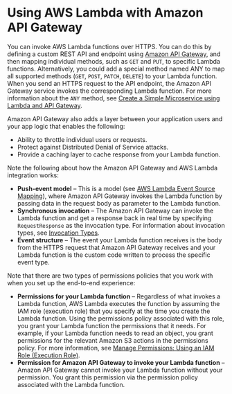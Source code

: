 # Using AWS Lambda with Amazon API Gateway<a name="with-on-demand-https"></a>

You can invoke AWS Lambda functions over HTTPS\. You can do this by defining a custom REST API and endpoint using [Amazon API Gateway](https://aws.amazon.com/api-gateway/), and then mapping individual methods, such as `GET` and `PUT`, to specific Lambda functions\. Alternatively, you could add a special method named ANY to map all supported methods \(`GET`, `POST`, `PATCH`, `DELETE`\) to your Lambda function\. When you send an HTTPS request to the API endpoint, the Amazon API Gateway service invokes the corresponding Lambda function\. For more information about the `ANY` method, see [Create a Simple Microservice using Lambda and API Gateway](with-on-demand-https-example-configure-event-source_1.md)\.

 Amazon API Gateway also adds a layer between your application users and your app logic that enables the following: 
+ Ability to throttle individual users or requests\. 
+ Protect against Distributed Denial of Service attacks\.
+ Provide a caching layer to cache response from your Lambda function\. 

Note the following about how the Amazon API Gateway and AWS Lambda integration works:
+ **Push\-event model** – This is a model \(see [AWS Lambda Event Source Mapping](intro-invocation-modes.md)\), where Amazon API Gateway invokes the Lambda function by passing data in the request body as parameter to the Lambda function\. 
+ **Synchronous invocation** – The Amazon API Gateway can invoke the Lambda function and get a response back in real time by specifying `RequestResponse` as the invocation type\. For information about invocation types, see [Invocation Types](invocation-options.md)\. 
+ **Event structure** – The event your Lambda function receives is the body from the HTTPS request that Amazon API Gateway receives and your Lambda function is the custom code written to process the specific event type\. 

Note that there are two types of permissions policies that you work with when you set up the end\-to\-end experience:
+ **Permissions for your Lambda function** – Regardless of what invokes a Lambda function, AWS Lambda executes the function by assuming the IAM role \(execution role\) that you specify at the time you create the Lambda function\. Using the permissions policy associated with this role, you grant your Lambda function the permissions that it needs\. For example, if your Lambda function needs to read an object, you grant permissions for the relevant Amazon S3 actions in the permissions policy\. For more information, see [Manage Permissions: Using an IAM Role \(Execution Role\)](intro-permission-model.md#lambda-intro-execution-role)\.
+ **Permission for Amazon API Gateway to invoke your Lambda function** – Amazon API Gateway cannot invoke your Lambda function without your permission\. You grant this permission via the permission policy associated with the Lambda function\.